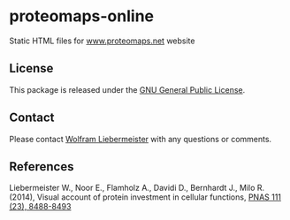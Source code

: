proteomaps-online
=================

Static HTML files for www.proteomaps.net website

## License
This package is released under the [GNU General Public License](LICENSE).

## Contact
Please contact [Wolfram Liebermeister](wolfram.liebermeister@gmail.com) with any questions or comments.

## References
Liebermeister W., Noor E., Flamholz A., Davidi D., Bernhardt J., Milo R. (2014),
Visual account of protein investment in cellular functions,
[PNAS 111 (23), 8488-8493](https://www.pnas.org/content/111/23/8488)